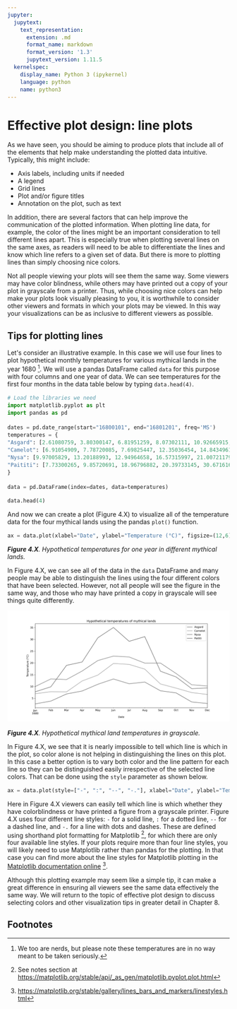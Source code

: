 ```yaml
---
jupyter:
  jupytext:
    text_representation:
      extension: .md
      format_name: markdown
      format_version: '1.3'
      jupytext_version: 1.11.5
  kernelspec:
    display_name: Python 3 (ipykernel)
    language: python
    name: python3
---
```


# Effective plot design: line plots

As we have seen, you should be aiming to produce plots that include all of the elements that help make understanding the plotted data intuitive. Typically, this might include:

- Axis labels, including units if needed
- A legend
- Grid lines
- Plot and/or figure titles
- Annotation on the plot, such as text

In addition, there are several factors that can help improve the communication of the plotted information. When plotting line data, for example, the color of the lines might be an important consideration to tell different lines apart. This is especially true when plotting several lines on the same axes, as readers will need to be able to differentiate the lines and know which line refers to a given set of data. But there is more to plotting lines than simply choosing nice colors. 

Not all people viewing your plots will see them the same way. Some viewers may have color blindness, while others may have printed out a copy of your plot in grayscale from a printer. Thus, while choosing nice colors can help make your plots look visually pleasing to you, it is worthwhile to consider other viewers and formats in which your plots may be viewed. In this way your visualizations can be as inclusive to different viewers as possible.

## Tips for plotting lines

Let's consider an illustrative example. In this case we will use four lines to plot hypothetical monthly temperatures for various mythical lands in the year 1680 [^nerds]. We will use a pandas DataFrame called `data` for this purpose with four columns and one year of data. We can see temperatures for the first four months in the data table below by typing `data.head(4)`.

```python tags=["hide-cell"]
# Load the libraries we need
import matplotlib.pyplot as plt
import pandas as pd

dates = pd.date_range(start="16800101", end="16801201", freq='MS')
temperatures = {
"Asgard": [2.61080759, 3.80300147, 6.81951259, 8.07302111, 10.92665915, 13.18569725, 11.15190422, 11.88095271, 8.16883214, 7.27447255, 3.43161114, 2.78345483],
"Camelot": [6.91054909, 7.78720085, 7.69825447, 12.35036454, 14.84349615, 19.77590178, 19.3768641, 17.37775864, 11.06999359, 9.30251052, 7.4073777, 6.61132001],
"Nysa": [9.97005829, 13.20188993, 12.94964658, 16.57315997, 21.00721179, 22.90791358, 22.53282688, 19.92502575, 19.95551156, 15.53906563, 10.7195169, 10.19603786],
"Paititi": [7.73300265, 9.85720691, 18.96796882, 20.39733145, 30.67161633, 35.05950444, 29.18180578, 31.1744113, 16.49727756, 14.0604099, 9.07097188, 9.36868944]
}

data = pd.DataFrame(index=dates, data=temperatures)
```

```python
data.head(4)
```

And now we can create a plot (Figure 4.X) to visualize all of the temperature data for the four mythical lands using the pandas `plot()` function.

```python
ax = data.plot(xlabel="Date", ylabel="Temperature (°C)", figsize=(12,6), title="Hypothetical temperatures of mythical lands")
```

_**Figure 4.X**. Hypothetical temperatures for one year in different mythical lands._

In Figure 4.X, we can see all of the data in the `data` DataFrame and many people may be able to distinguish the lines using the four different colors that have been selected. However, not all people will see the figure in the same way, and those who may have printed a copy in grayscale will see things quite differently.

![_**Figure 4.X**. Hypothetical mythical land temperatures in grayscale._](../img/lines-grayscale.png)

_**Figure 4.X**. Hypothetical mythical land temperatures in grayscale._

In Figure 4.X, we see that it is nearly impossible to tell which line is which in the plot, so color alone is not helping in distinguishing the lines on this plot. In this case a better option is to vary both color and the line pattern for each line so they can be distinguished easily irrespective of the selected line colors. That can be done using the `style` parameter as shown below.

```python
ax = data.plot(style=["-", ":", "--", "-."], xlabel="Date", ylabel="Temperature (°C)", figsize=(12,6), title="Hypothetical temperatures of mythical lands");
```

Here in Figure 4.X viewers can easily tell which line is which whether they have colorblindness or have printed a figure from a grayscale printer. Figure 4.X uses four different line styles: `-` for a solid line, `:` for a dotted line, `--` for a dashed line, and `-.` for a line with dots and dashes. These are defined using shorthand plot formatting for Matplotlib [^shorthand], for which there are only four available line styles. If your plots require more than four line styles, you will likely need to use Matplotlib rather than pandas for the plotting. In that case you can find more about the line styles for Matplotlib plotting in the [Matplotlib documentation online](https://matplotlib.org/stable/gallery/lines_bars_and_markers/linestyles.html) [^linestyles]. 

Although this plotting example may seem like a simple tip, it can make a great difference in ensuring all viewers see the same data effectively the same way. We will return to the topic of effective plot design to discuss selecting colors and other visualization tips in greater detail in Chapter 8.


## Footnotes

[^linestyles]: <https://matplotlib.org/stable/gallery/lines_bars_and_markers/linestyles.html>
[^nerds]: We too are nerds, but please note these temperatures are in no way meant to be taken seriously.
[^shorthand]: See notes section at <https://matplotlib.org/stable/api/_as_gen/matplotlib.pyplot.plot.html>
